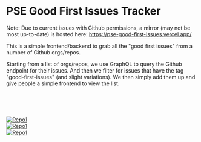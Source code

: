 # PSE Good First Issues Tracker

Note: Due to current issues with Github permissions, a mirror (may not be most up-to-date) is hosted here: https://pse-good-first-issues.vercel.app/

This is a simple frontend/backend to grab all the "good first issues" from a number of Github orgs/repos.

Starting from a list of orgs/repos, we use GraphQL to query the Github endpoint for their issues. And then we filter for issues that have the tag "good-first-issues" (and slight variations). We then simply add them up and give people a simple frontend to view the list.

<br/>
<br/>
<br/>

[![Repo1](https://pse-gfis.vercel.app/api/repo-preview)](https://pse-gfis.vercel.app/)  
[![Repo1](https://pse-gfis.vercel.app/api/issue-preview)](https://pse-gfis.vercel.app/)  
[![Repo1](https://pse-gfis.vercel.app/api/issue-preview)](https://pse-gfis.vercel.app/)
